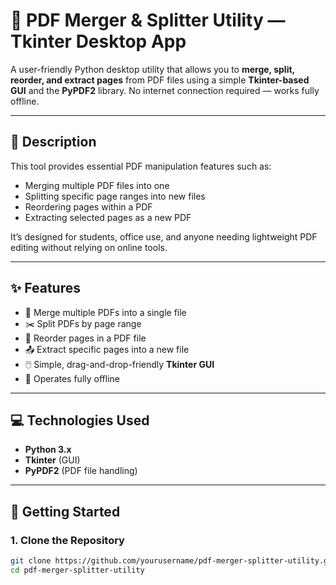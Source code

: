 # 📄 PDF Merger & Splitter Utility — Tkinter Desktop App

A user-friendly Python desktop utility that allows you to **merge, split, reorder, and extract pages** from PDF files using a simple **Tkinter-based GUI** and the **PyPDF2** library. No internet connection required — works fully offline.

---


## 📝 Description

This tool provides essential PDF manipulation features such as:

- Merging multiple PDF files into one
- Splitting specific page ranges into new files
- Reordering pages within a PDF
- Extracting selected pages as a new PDF

It’s designed for students, office use, and anyone needing lightweight PDF editing without relying on online tools.

---

## ✨ Features

- 📎 Merge multiple PDFs into a single file
- ✂️ Split PDFs by page range
- 🔁 Reorder pages in a PDF file
- 📤 Extract specific pages into a new file
- 🖱️ Simple, drag-and-drop-friendly **Tkinter GUI**
- 💾 Operates fully offline

---

## 💻 Technologies Used

- **Python 3.x**
- **Tkinter** (GUI)
- **PyPDF2** (PDF file handling)

---

## 🚀 Getting Started

### 1. Clone the Repository

```bash
git clone https://github.com/yourusername/pdf-merger-splitter-utility.git
cd pdf-merger-splitter-utility
